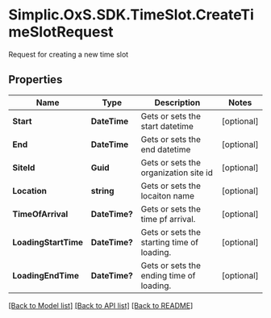 # Simplic.OxS.SDK.TimeSlot.CreateTimeSlotRequest
Request for creating a new time slot

## Properties

Name | Type | Description | Notes
------------ | ------------- | ------------- | -------------
**Start** | **DateTime** | Gets or sets the start datetime | [optional] 
**End** | **DateTime** | Gets or sets the end datetime | [optional] 
**SiteId** | **Guid** | Gets or sets the organization site id | [optional] 
**Location** | **string** | Gets or sets the locaiton name | [optional] 
**TimeOfArrival** | **DateTime?** | Gets or sets the time pf arrival. | [optional] 
**LoadingStartTime** | **DateTime?** | Gets or sets the starting time of loading. | [optional] 
**LoadingEndTime** | **DateTime?** | Gets or sets the ending time of loading. | [optional] 

[[Back to Model list]](../README.md#documentation-for-models) [[Back to API list]](../README.md#documentation-for-api-endpoints) [[Back to README]](../README.md)

